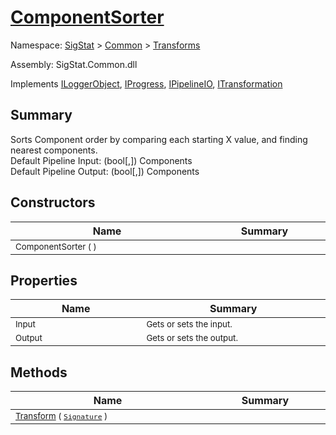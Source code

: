 # [ComponentSorter](./ComponentSorter.md)

Namespace: [SigStat]() > [Common](./../README.md) > [Transforms](./README.md)

Assembly: SigStat.Common.dll

Implements [ILoggerObject](./../ILoggerObject.md), [IProgress](./../Helpers/IProgress.md), [IPipelineIO](./../Pipeline/IPipelineIO.md), [ITransformation](./../ITransformation.md)

## Summary
Sorts Component order by comparing each starting X value, and finding nearest components.  <br>Default Pipeline Input: (bool[,]) Components<br>Default Pipeline Output: (bool[,]) Components

## Constructors

| Name | Summary | 
| --- | --- | 
| <sub>ComponentSorter (  )</sub><img width=200/>| <sub></sub><img width=200/>| <br>


## Properties

| Name | Summary | 
| --- | --- | 
| <sub>Input</sub><img width=200/>| <sub>Gets or sets the input.</sub><img width=200/>| <br>
| <sub>Output</sub><img width=200/>| <sub>Gets or sets the output.</sub><img width=200/>| <br>


## Methods

| Name | Summary | 
| --- | --- | 
| <sub>[Transform](./Methods/ComponentSorter-100663515.md) ( [`Signature`](./../Signature.md) )</sub><img width=200/>| <sub></sub><img width=200/>| <br>


